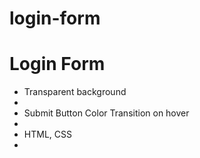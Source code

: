 # login-form

<h1>Login Form</h1>
<ul>
  <li>Transparent background<li/>
  <li>Submit Button Color Transition on hover<li/>
  <li>HTML, CSS<li/>
